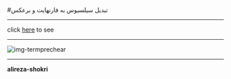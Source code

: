 #تبدیل سیلسیوس به فارنهایت و برعکس

---

click [here](https://alireza-shokri.github.io/Celsius-to-Fahrenheit-and-vice-versa-/) to see

---

![img-termprechear](https://blog.faradars.org/wp-content/uploads/2019/05/What-is-Fahrenheit.jpg)

---
**alireza-shokri**
